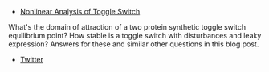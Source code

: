 * [Nonlinear Analysis of Toggle Switch](https://ayush-pandey.github.io/toggle_blog/)

What's the domain of attraction of a two protein synthetic toggle switch equilibrium point? How stable is a toggle switch with disturbances and leaky expression? Answers for these and similar other questions in this blog post. 

* [Twitter](https://twitter.com/Ayush9Pandey)
